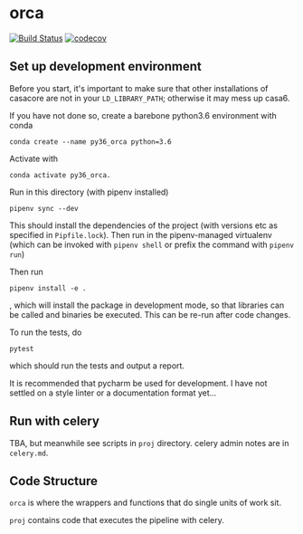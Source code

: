 # orca
[![Build Status](https://travis-ci.com/ovro-lwa/distributed-pipeline.svg?branch=master)](https://travis-ci.com/ovro-lwa/distributed-pipeline)
[![codecov](https://codecov.io/gh/ovro-lwa/distributed-pipeline/branch/master/graph/badge.svg)](https://codecov.io/gh/ovro-lwa/distributed-pipeline)
## Set up development environment
Before you start, it's important to make sure that other installations of casacore are not
in your `LD_LIBRARY_PATH`; otherwise it may mess up casa6.

If you have not done so, create a barebone python3.6 environment with conda
```
conda create --name py36_orca python=3.6
```

Activate with
```
conda activate py36_orca.
```

Run in this directory (with pipenv installed)
```
pipenv sync --dev
```
This should install the dependencies of the project (with versions etc as specified in `Pipfile.lock`). Then run in the pipenv-managed virtualenv
(which can be invoked with `pipenv shell` or prefix the command with `pipenv run`)

Then run
```
pipenv install -e .
```
, which will install the package in development mode, so that libraries can be called and
binaries be executed. This can be re-run after code changes.

To run the tests, do
```
pytest
```
which should run the tests and output a report.

It is recommended that pycharm be used for development. I have not settled on a
style linter or a documentation format yet...

## Run with celery
TBA, but meanwhile see scripts in `proj` directory. celery admin notes are in `celery.md`.

## Code Structure
`orca` is where the wrappers and functions that do single units of work sit.

`proj` contains code that executes the pipeline with celery.
